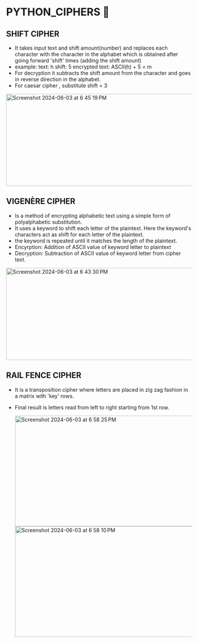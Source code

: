# PYTHON_CIPHERS 🦕

## SHIFT CIPHER
- It takes input text and shift amount(number) and replaces each character with the character in the alphabet which is obtained after going forward 'shift' times (adding the shift amount)
- example:
  text: h
  shift: 5
  encrypted text: ASCII(h) + 5 = m
- For decryption it subtracts the shift amount from the character and goes in reverse direction in the alphabet.
- For caesar cipher , substitute shift = 3
<img width="600" height="250" alt="Screenshot 2024-06-03 at 6 45 19 PM" src="https://github.com/dinosaur21/PYTHON_CIPHERS/assets/140154294/7ff4602f-af27-4ce8-8fc2-ed9399ecd210">


## VIGENÈRE CIPHER
- Is a method of encrypting alphabetic text using a simple form of polyalphabetic substitution.
- It uses a keyword to shift each letter of the plaintext. Here the keyword's characters act as shift for each letter of the plaintext.
- the keyword is repeated until it matches the length of the plaintext.
- Encyrption: Addition of ASCII value of keyword letter to plaintext
- Decryption: Subtraction of ASCII value of keyword letter from cipher text.

<img width="600" height="250" alt="Screenshot 2024-06-03 at 6 43 30 PM" src="https://github.com/dinosaur21/PYTHON_CIPHERS/assets/140154294/38353ddf-d3e2-41a0-811a-6190ab7969fe">

## RAIL FENCE CIPHER
- It is a transposition cipher where letters are placed in zig zag fashion in a matrix with 'key' rows.
- Final result is letters read from left to right starting from 1st row.
  
  <img width="800" height="300" alt="Screenshot 2024-06-03 at 6 58 25 PM" src="https://github.com/dinosaur21/PYTHON_CIPHERS/assets/140154294/9788889f-9a21-4f86-841d-09b07f7d3b2e">

  <img width="600" height="300" alt="Screenshot 2024-06-03 at 6 58 10 PM" src="https://github.com/dinosaur21/PYTHON_CIPHERS/assets/140154294/cc4716c7-4a1d-4126-95c5-15785f08066d">

